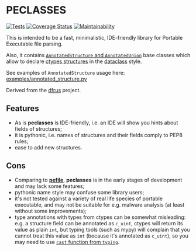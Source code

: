 # PECLASSES

[![Tests](https://github.com/dfint/peclasses/actions/workflows/tests.yml/badge.svg)](https://github.com/dfint/peclasses/actions/workflows/tests.yml)
[![Coverage Status](https://coveralls.io/repos/github/dfint/peclasses/badge.svg?branch=main)](https://coveralls.io/github/dfint/peclasses?branch=main)
[![Maintainability](https://api.codeclimate.com/v1/badges/00cfad0a1f5be602411c/maintainability)](https://codeclimate.com/github/dfint/peclasses/maintainability)

This is intended to be a fast, minimalistic, IDE-friendly library for Portable Executable file parsing.

Also, it contains [`AnnotatedStructure` and `AnnotatedUnion`](https://github.com/dfint/peclasses/blob/main/peclasses/annotated_structure.py) base classes which allow to declare 
[ctypes structures](https://docs.python.org/3/library/ctypes.html#structures-and-unions) in the [dataclass](https://docs.python.org/3/library/dataclasses.html) style.

See examples of `AnnotatedStructure` usage here: [examples/annotated_structure.py](https://github.com/dfint/peclasses/examples/annotated_structure.py)

Derived from the [dfrus](https://github.com/dfint/dfrus) project.

## Features

- As is **peclasses** is IDE-friendly, i.e. an IDE will show you hints about fields of structures;
- it is pythonic, i.e. names of structures and their fields comply to PEP8 rules;
- ease to add new structures.

## Cons

- Comparing to [**pefile**](https://github.com/erocarrera/pefile), **peclasses** is in the early stages of development and may lack some features;
- pythonic name style may confuse some library users;
- it's not tested against a variety of real life species of portable executable, and may not be suitable for e.g. malware analysis (at least without some improvements);
- type annotations with types from ctypes can be somewhat misleading: e.g. a structure field can be annotated as `c_uint`,
  ctypes will return its value as plain `int`, but typing tools (such as mypy) will complain that you cannot treat this
  value as `int` (because it's annotated as `c_uint`), so you may need to use [`cast` function from `typing`](https://docs.python.org/3/library/typing.html#typing.cast).
